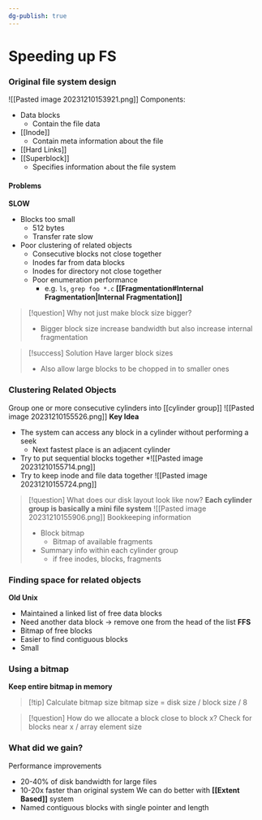 ```yaml
---
dg-publish: true
---
```

# Speeding up FS
### Original file system design
![[Pasted image 20231210153921.png]]
Components:
* Data blocks
	* Contain the file data
* [[Inode]]
	* Contain meta information about the file
* [[Hard Links]]
* [[Superblock]]
	* Specifies information about the file system
#### Problems
**SLOW**
* Blocks too small
	* 512 bytes
	* Transfer rate slow
* Poor clustering of related objects
	* Consecutive blocks not close together
	* Inodes far from data blocks
	* Inodes for directory not close together
	* Poor enumeration performance
		* e.g. `ls`, `grep foo *.c`
**[[Fragmentation#Internal Fragmentation|Internal Fragmentation]]**
> [!question] Why not just make block size bigger?
> * Bigger block size increase bandwidth but also increase internal fragmentation

> [!success] Solution
> Have larger block sizes
> * Also allow large blocks to be chopped in to smaller ones

### Clustering Related Objects
Group one or more consecutive cylinders into [[cylinder group]]
![[Pasted image 20231210155526.png]]
**Key Idea**
* The system can access any block in a cylinder without performing a seek
	* Next fastest place is an adjacent cylinder
* Try to put sequential blocks together
*![[Pasted image 20231210155714.png]]
* Try to keep inode and file data together
![[Pasted image 20231210155724.png]]

> [!question] What does our disk layout look like now?
> **Each cylinder group is basically a mini file system**
> ![[Pasted image 20231210155906.png]]
> Bookkeeping information
> * Block bitmap
> 	* Bitmap of available fragments
> * Summary info within each cylinder group
> 	* if free inodes, blocks, fragments

### Finding space for related objects
**Old Unix**
* Maintained a linked list of free data blocks
* Need another data block → remove one from the head of the list
**FFS**
* Bitmap of free blocks
* Easier to find contiguous blocks
* Small
### Using a bitmap
**Keep entire bitmap in memory**
> [!tip] Calculate bitmap size
> bitmap size = disk size / block size / 8

> [!question] How do we allocate a block close to block x?
> Check for blocks near x / array element size

### What did we gain?
Performance improvements
* 20-40% of disk bandwidth for large files
* 10-20x faster than original system
We can do better with **[[Extent Based]]** system
* Named contiguous blocks with single pointer and length